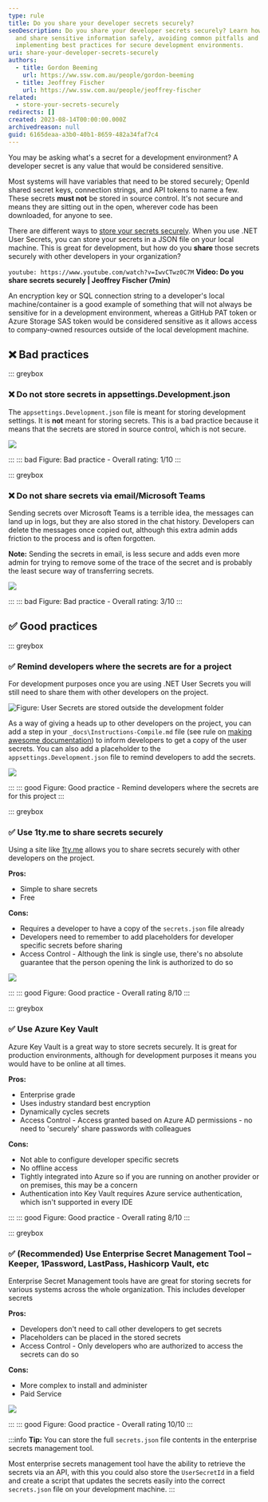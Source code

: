 ```yaml
---
type: rule
title: Do you share your developer secrets securely?
seoDescription: Do you share your developer secrets securely? Learn how to store
  and share sensitive information safely, avoiding common pitfalls and
  implementing best practices for secure development environments.
uri: share-your-developer-secrets-securely
authors:
  - title: Gordon Beeming
    url: https://ww.ssw.com.au/people/gordon-beeming
  - title: Jeoffrey Fischer
    url: https://ww.ssw.com.au/people/jeoffrey-fischer
related:
  - store-your-secrets-securely
redirects: []
created: 2023-08-14T00:00:00.000Z
archivedreason: null
guid: 6165deaa-a3b0-40b1-8659-482a34faf7c4
---
```


You may be asking what's a secret for a development environment? A developer secret is any value that would be considered sensitive.

Most systems will have variables that need to be stored securely; OpenId shared secret keys, connection strings, and API tokens to name a few. These secrets **must not** be stored in source control. It's not secure and means they are sitting out in the open, wherever code has been downloaded, for anyone to see.

There are different ways to [store your secrets securely](/store-your-secrets-securely/). When you use .NET User Secrets, you can store your secrets in a JSON file on your local machine. This is great for development, but how do you **share** those secrets securely with other developers in your organization?

<!--endintro-->

`youtube: https://www.youtube.com/watch?v=IwvCTwz0C7M`
**Video: Do you share secrets securely | Jeoffrey Fischer (7min)**

An encryption key or SQL connection string to a developer's local machine/container is a good example of something that will not always be sensitive for in a development environment, whereas a GitHub PAT token or Azure Storage SAS token would be considered sensitive as it allows access to company-owned resources outside of the local development machine.

## ❌ Bad practices

::: greybox

### ❌ Do not store secrets in appsettings.Development.json

The `appsettings.Development.json` file is meant for storing development settings. It is **not** meant for storing secrets. This is a bad practice because it means that the secrets are stored in source control, which is not secure.

![](development-json.jpg)

:::
::: bad
Figure: Bad practice - Overall rating: 1/10
:::

::: greybox

### ❌ Do not share secrets via email/Microsoft Teams

Sending secrets over Microsoft Teams is a terrible idea, the messages can land up in logs, but they are also stored in the chat history. Developers can delete the messages once copied out, although this extra admin adds friction to the process and is often forgotten.

**Note:** Sending the secrets in email, is less secure and adds even more admin for trying to remove some of the trace of the secret and is probably the least secure way of transferring secrets.

![](using-microsoft-teams-for-secrets.jpg)

:::
::: bad
Figure: Bad practice - Overall rating: 3/10
:::

## ✅ Good practices

::: greybox

### ✅ Remind developers where the secrets are for a project

For development purposes once you are using .NET User Secrets you will still need to share them with other developers on the project.

![Figure: User Secrets are stored outside the development folder](user-secrets.jpg)

As a way of giving a heads up to other developers on the project, you can add a step in your `_docs\Instructions-Compile.md` file (see rule on [making awesome documentation](/awesome-documentation/)) to inform developers to get a copy of the user secrets. You can also add a placeholder to the `appsettings.Development.json` file to remind developers to add the secrets.

![](development-json-with-placeholder.jpg)

:::
::: good
Figure: Good practice - Remind developers where the secrets are for this project
:::

::: greybox

### ✅ Use 1ty.me to share secrets securely

Using a site like [1ty.me](https://1ty.me/) allows you to share secrets securely with other developers on the project.

**Pros:**

- Simple to share secrets
- Free

**Cons:**

- Requires a developer to have a copy of the `secrets.json` file already
- Developers need to remember to add placeholders for developer specific secrets before sharing
- Access Control - Although the link is single use, there's no absolute guarantee that the person opening the link is authorized to do so

![](1ty-me.jpg)

:::
::: good
Figure: Good practice - Overall rating 8/10
:::

::: greybox

### ✅ Use Azure Key Vault

Azure Key Vault is a great way to store secrets securely. It is great for production environments, although for development purposes it means you would have to be online at all times.

**Pros:**

- Enterprise grade
- Uses industry standard best encryption
- Dynamically cycles secrets
- Access Control - Access granted based on Azure AD permissions - no need to 'securely' share passwords with colleagues

**Cons:**

- Not able to configure developer specific secrets
- No offline access
- Tightly integrated into Azure so if you are running on another provider or on premises, this may be a concern
- Authentication into Key Vault requires Azure service authentication, which isn't supported in every IDE

:::
::: good
Figure: Good practice - Overall rating 8/10
:::

::: greybox

### ✅ (Recommended) Use Enterprise Secret Management Tool – Keeper, 1Password, LastPass, Hashicorp Vault, etc

Enterprise Secret Management tools have are great for storing secrets for various systems across the whole organization. This includes developer secrets

**Pros:**

- Developers don't need to call other developers to get secrets
- Placeholders can be placed in the stored secrets
- Access Control - Only developers who are authorized to access the secrets can do so

**Cons:**

- More complex to install and administer
- Paid Service

![](developer-secrets-in-keeper.jpg)

:::
::: good
Figure: Good practice - Overall rating 10/10
:::

:::info
**Tip:** You can store the full `secrets.json` file contents in the enterprise secrets management tool.

Most enterprise secrets management tool have the ability to retrieve the secrets via an API, with this you could also store the `UserSecretId` in a field and create a script that updates the secrets easily into the correct `secrets.json` file on your development machine.
:::
